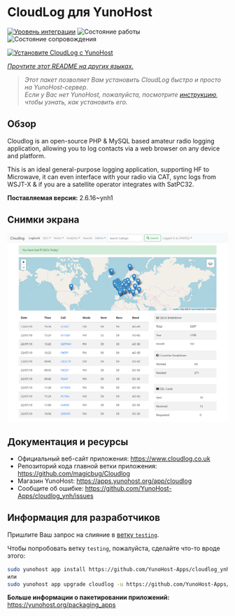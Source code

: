 <!--
Важно: этот README был автоматически сгенерирован <https://github.com/YunoHost/apps/tree/master/tools/readme_generator>
Он НЕ ДОЛЖЕН редактироваться вручную.
-->

# CloudLog для YunoHost

[![Уровень интеграции](https://dash.yunohost.org/integration/cloudlog.svg)](https://ci-apps.yunohost.org/ci/apps/cloudlog/) ![Состояние работы](https://ci-apps.yunohost.org/ci/badges/cloudlog.status.svg) ![Состояние сопровождения](https://ci-apps.yunohost.org/ci/badges/cloudlog.maintain.svg)

[![Установите CloudLog с YunoHost](https://install-app.yunohost.org/install-with-yunohost.svg)](https://install-app.yunohost.org/?app=cloudlog)

*[Прочтите этот README на других языках.](./ALL_README.md)*

> *Этот пакет позволяет Вам установить CloudLog быстро и просто на YunoHost-сервер.*  
> *Если у Вас нет YunoHost, пожалуйста, посмотрите [инструкцию](https://yunohost.org/install), чтобы узнать, как установить его.*

## Обзор

Cloudlog is an open-source PHP & MySQL based amateur radio logging application, allowing you to log contacts via a web browser on any device and platform.

This is an ideal general-purpose logging application, supporting HF to Microwave, it can even interface with your radio via CAT, sync logs from WSJT-X & if you are a satellite operator integrates with SatPC32.

**Поставляемая версия:** 2.6.16~ynh1

## Снимки экрана

![Снимок экрана CloudLog](./doc/screenshots/screenshot.png)

## Документация и ресурсы

- Официальный веб-сайт приложения: <https://www.cloudlog.co.uk>
- Репозиторий кода главной ветки приложения: <https://github.com/magicbug/Cloudlog>
- Магазин YunoHost: <https://apps.yunohost.org/app/cloudlog>
- Сообщите об ошибке: <https://github.com/YunoHost-Apps/cloudlog_ynh/issues>

## Информация для разработчиков

Пришлите Ваш запрос на слияние в [ветку `testing`](https://github.com/YunoHost-Apps/cloudlog_ynh/tree/testing).

Чтобы попробовать ветку `testing`, пожалуйста, сделайте что-то вроде этого:

```bash
sudo yunohost app install https://github.com/YunoHost-Apps/cloudlog_ynh/tree/testing --debug
или
sudo yunohost app upgrade cloudlog -u https://github.com/YunoHost-Apps/cloudlog_ynh/tree/testing --debug
```

**Больше информации о пакетировании приложений:** <https://yunohost.org/packaging_apps>
